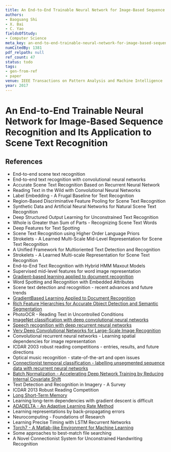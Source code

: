 ```yaml
---
title: An End-to-End Trainable Neural Network for Image-Based Sequence Recognition and Its Application to Scene Text Recognition
authors:
- Baoguang Shi
- X. Bai
- C. Yao
fieldsOfStudy:
- Computer Science
meta_key: an-end-to-end-trainable-neural-network-for-image-based-sequence-recognition-and-its-application-to-scene-text-recognition
numCitedBy: 1381
pdf_relpath: null
ref_count: 47
status: todo
tags:
- gen-from-ref
- paper
venue: IEEE Transactions on Pattern Analysis and Machine Intelligence
year: 2017
---
```


# An End-to-End Trainable Neural Network for Image-Based Sequence Recognition and Its Application to Scene Text Recognition

## References

- End-to-end scene text recognition
- End-to-end text recognition with convolutional neural networks
- Accurate Scene Text Recognition Based on Recurrent Neural Network
- Reading Text in the Wild with Convolutional Neural Networks
- Label Embedding - A Frugal Baseline for Text Recognition
- Region-Based Discriminative Feature Pooling for Scene Text Recognition
- Synthetic Data and Artificial Neural Networks for Natural Scene Text Recognition
- Deep Structured Output Learning for Unconstrained Text Recognition
- Whole is Greater than Sum of Parts - Recognizing Scene Text Words
- Deep Features for Text Spotting
- Scene Text Recognition using Higher Order Language Priors
- Strokelets - A Learned Multi-Scale Mid-Level Representation for Scene Text Recognition
- A Unified Framework for Multioriented Text Detection and Recognition
- Strokelets - A Learned Multi-scale Representation for Scene Text Recognition
- End-to-End Text Recognition with Hybrid HMM Maxout Models
- Supervised mid-level features for word image representation
- [Gradient-based learning applied to document recognition](./gradient-based-learning-applied-to-document-recognition.md)
- Word Spotting and Recognition with Embedded Attributes
- Scene text detection and recognition - recent advances and future trends
- [GradientBased Learning Applied to Document Recognition](./gradientbased-learning-applied-to-document-recognition.md)
- [Rich Feature Hierarchies for Accurate Object Detection and Semantic Segmentation](./rich-feature-hierarchies-for-accurate-object-detection-and-semantic-segmentation.md)
- PhotoOCR - Reading Text in Uncontrolled Conditions
- [ImageNet classification with deep convolutional neural networks](./imagenet-classification-with-deep-convolutional-neural-networks.md)
- [Speech recognition with deep recurrent neural networks](./speech-recognition-with-deep-recurrent-neural-networks.md)
- [Very Deep Convolutional Networks for Large-Scale Image Recognition](./very-deep-convolutional-networks-for-large-scale-image-recognition.md)
- Convolutional recurrent neural networks - Learning spatial dependencies for image representation
- ICDAR 2003 robust reading competitions - entries, results, and future directions
- Optical music recognition - state-of-the-art and open issues
- [Connectionist temporal classification - labelling unsegmented sequence data with recurrent neural networks](./connectionist-temporal-classification-labelling-unsegmented-sequence-data-with-recurrent-neural-networks.md)
- [Batch Normalization - Accelerating Deep Network Training by Reducing Internal Covariate Shift](./batch-normalization-accelerating-deep-network-training-by-reducing-internal-covariate-shift.md)
- Text Detection and Recognition in Imagery - A Survey
- ICDAR 2013 Robust Reading Competition
- [Long Short-Term Memory](./long-short-term-memory.md)
- Learning long-term dependencies with gradient descent is difficult
- [ADADELTA - An Adaptive Learning Rate Method](./adadelta-an-adaptive-learning-rate-method.md)
- Learning representations by back-propagating errors
- Neurocomputing - Foundations of Research
- Learning Precise Timing with LSTM Recurrent Networks
- [Torch7 - A Matlab-like Environment for Machine Learning](./torch7-a-matlab-like-environment-for-machine-learning.md)
- Some approaches to best-match file searching
- A Novel Connectionist System for Unconstrained Handwriting Recognition
